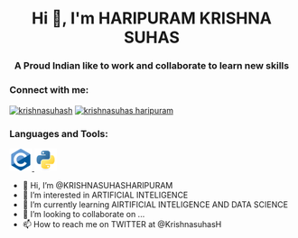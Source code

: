 <h1 align="center">Hi 👋, I'm HARIPURAM KRISHNA SUHAS</h1>
<h3 align="center">A Proud Indian like to work and collaborate to learn new skills</h3>

<h3 align="left">Connect with me:</h3>
<p align="left">
<a href="https://twitter.com/krishnasuhash" target="blank"><img align="center" src="https://raw.githubusercontent.com/rahuldkjain/github-profile-readme-generator/master/src/images/icons/Social/twitter.svg" alt="krishnasuhash" height="30" width="40" /></a>
<a href="https://linkedin.com/in/krishnasuhas haripuram" target="blank"><img align="center" src="https://raw.githubusercontent.com/rahuldkjain/github-profile-readme-generator/master/src/images/icons/Social/linked-in-alt.svg" alt="krishnasuhas haripuram" height="30" width="40" /></a>
</p>

<h3 align="left">Languages and Tools:</h3>
<p align="left"> <a href="https://www.cprogramming.com/" target="_blank" rel="noreferrer"> <img src="https://raw.githubusercontent.com/devicons/devicon/master/icons/c/c-original.svg" alt="c" width="40" height="40"/> </a> <a href="https://www.python.org" target="_blank" rel="noreferrer"> <img src="https://raw.githubusercontent.com/devicons/devicon/master/icons/python/python-original.svg" alt="python" width="40" height="40"/> </a> </p>


- 👋 Hi, I’m @KRISHNASUHASHARIPURAM
- 👀 I’m interested in ARTIFICIAL INTELIGENCE 
- 🌱 I’m currently learning  AIRTIFICIAL INTELIGENCE AND DATA SCIENCE
- 💞️ I’m looking to collaborate on ...
- 📫 How to reach me on TWITTER at @KrishnasuhasH

<!---
KRISHNASUHASHARIPURAM/KRISHNASUHASHARIPURAM is a ✨@KrishnasuhasH special ✨ repository because its `README.md` (this file) appears on your GitHub profile.
You can click the Preview link to take a look at your changes.
--->
